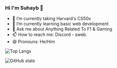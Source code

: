 ### Hi I'm Suhayb 👋

- 🔭 I’m currently taking Harvard's CS50x
- 🌱 I’m currently learning basic web development
- 💬 Ask me about Anything Related To F1 & Gaming
- 📫 How to reach me: Discord - sweb.
- 😄 Pronouns: He/Him

![Top Langs](https://github-readme-stats.vercel.app/api/top-langs/?username=Swebi&theme=tokyonight)


![GitHub stats](https://github-readme-stats.vercel.app/api?username=Swebi&show_icons=true&theme=tokyonight)

